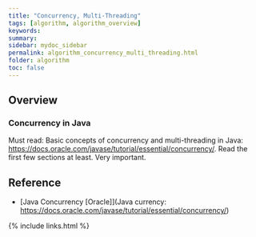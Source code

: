 ```yaml
---
title: "Concurrency, Multi-Threading"
tags: [algorithm, algorithm_overview]
keywords:
summary:
sidebar: mydoc_sidebar
permalink: algorithm_concurrency_multi_threading.html
folder: algorithm
toc: false
---
```


## Overview
### Concurrency in Java
Must read: Basic concepts of concurrency and multi-threading in Java: 
https://docs.oracle.com/javase/tutorial/essential/concurrency/. Read the first few sections at least. Very important.


## Reference
* [Java Concurrency [Oracle]](Java currency: https://docs.oracle.com/javase/tutorial/essential/concurrency/)

{% include links.html %}
